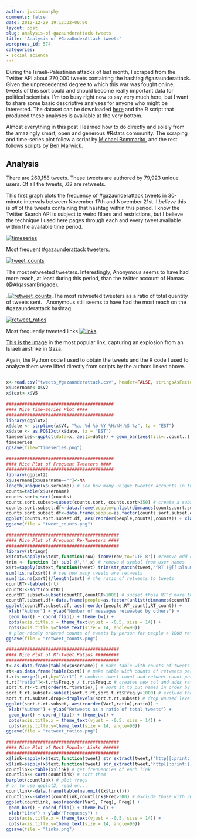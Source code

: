 ```yaml
---
author: justinmurphy
comments: false
date: 2012-12-29 19:12:32+00:00
layout: post
slug: analysis-of-gazaunderattack-tweets
title: 'Analysis of #GazaUnderAttack tweets'
wordpress_id: 574
categories:
- social science
---
```


During the Israeli-Palestinian attacks of last month, I scraped from the Twitter API about 270,000 tweets containing the hashtag #gazaunderattack. Given the unprecedented degree to which this war was fought online, tweets of this sort could and should become really important data for political scientists. I'm too busy right now to say very much here, but I want to share some basic descriptive analyses for anyone who might be interested. The dataset can be downloaded [here][1] and the R script that produced these analyses is available at the very bottom.

Almost everything in this post I learned how to do directly and solely from the amazingly smart, open and generous #Rstats community. The scraping and time-series plot follow a script by [Michael Bommarito][2], and the rest follows scripts by [Ben Marwick][3].


## Analysis


There are 269,158 tweets. These tweets are authored by 79,923 unique users. Of all the tweets, .62 are retweets.

This first graph plots the frequency of #gazaunderattack tweets in 30-minute intervals between November 17th and November 21st. I _believe_ this is _all_ of the tweets containing that hashtag within this period. I know the Twitter Search API is subject to weird filters and restrictions, but I believe the technique I used here pages through each and every tweet available within the available time period.

[![timeseries][image-1]][4]

Most frequent #gazaunderattack tweeters.

[![tweet_counts][image-2]][5]

The most retweeted tweeters. Interestingly, Anonymous seems to have had more reach, at least during this period, than the twitter account of Hamas (@AlqassamBrigade).

_[![retweet_counts][image-3]][6]_The most retweeted tweeters as a ratio of total quantity of tweets sent.   Anonymous still seems to have had the most reach on the #gazaunderattack hashtag.

[![retweet_ratios][image-4]][7]

Most frequently tweeted links.[![links][image-5]][8]

[This is the image][9] in the most popular link, capturing an explosion from an Israeli airstrike in Gaza.

Again, the Python code I used to obtain the tweets and the R code I used to analyze them were lifted directly from scripts by the authors linked above.

``` r Analyze Tweets scraped with Python

x<-read.csv("tweets_#gazaunderattack.csv", header=FALSE, stringsAsFactors=FALSE)
x$username<-x$V2
x$text<-x$V5
 
#########################################
#### Nice Time-Series Plot ####
#########################################
library(ggplot2)
x$date <- strptime(x$V4, "%a, %d %b %Y %H:%M:%S %z", tz = "EST")
x$date <- as.POSIXct(x$date, tz = "EST")
timeseries<-ggplot(data=x, aes(x=date)) + geom_bar(aes(fill=..count..), binwidth=60*30) + theme_bw() + ylab("# of Tweets") + xlab("Time")
timeseries
ggsave(file="timeseries.png")
 
#########################################
#### Nice Plot of Frequent Tweeters ####
#########################################
library(ggplot2)
x$username[x$username==""]<-NA
length(unique(x$username)) # see how many unique tweeter accounts in the sample
counts=table(x$username)
counts.sort<-sort(counts)
counts.sort.subset=subset(counts.sort, counts.sort>350) # create a subset of those who tweeted at least 350 times or more
counts.sort.subset.df<-data.frame(people=unlist(dimnames(counts.sort.subset)),count=unlist(counts.sort.subset)) # makes a funny sort of data frame...
counts.sort.subset.df<-data.frame(people=as.factor(counts.sort.subset.df$people),counts=as.numeric(counts.sort.subset.df$count)) # makes a better data frame for ggplot to work with
ggplot(counts.sort.subset.df, aes(reorder(people,counts),counts)) + xlab("Author") + ylab("Number of messages")+ geom_bar() + coord_flip() + theme_bw() + opts(axis.title.x = theme_text(vjust = -0.5, size = 14)) + opts(axis.title.y=theme_text(size = 14, angle=90)) # plot nicely ordered counts of tweets by person for people > 5 tggsave(file = "tweet_counts.pdf") # export the plot to a PDF file
ggsave(file = "tweet_counts.png")
 
###########################################
#### Nice Plot of Frequent Re-Tweeters ####
###########################################
library(stringr)
x$text=sapply(x$text,function(row) iconv(row,to='UTF-8')) #remove odd characters
trim <- function (x) sub('@','',x) # remove @ symbol from user names
x$rt=sapply(x$text,function(tweet) trim(str_match(tweet,"^RT (@[[:alnum:]_]*)")[2])) #extract who has been RT’d
sum(!is.na(x$rt)) # see how many tweets are retweets
sum(!is.na(x$rt))/length(x$rt) # the ratio of retweets to tweets
countRT<-table(x$rt)
countRT<-sort(countRT)
countRT.subset=subset(countRT,countRT>1000) # subset those RT’d more than 1000 times
countRT.subset.df<-data.frame(people=as.factor(unlist(dimnames(countRT.subset))),RT_count=as.numeric(unlist(countRT.subset)))
ggplot(countRT.subset.df, aes(reorder(people,RT_count),RT_count)) +
 xlab("Author") + ylab("Number of messages retweeted by others") +
 geom_bar() + coord_flip() + theme_bw() +
 opts(axis.title.x = theme_text(vjust = -0.5, size = 14)) +
 opts(axis.title.y=theme_text(size = 14, angle=90))
 # plot nicely ordered counts of tweets by person for people > 1000 retweets
ggsave(file = "retweet_counts.png")
 
###########################################
#### Nice Plot of RT-Tweet Ratios #########
###########################################
t<-as.data.frame(table(x$username)) # make table with counts of tweets per person
rt<-as.data.frame(table(x$rt)) # make table with counts of retweets per person
t.rt<-merge(t,rt,by="Var1") # combine tweet count and retweet count per person
t.rt["ratio"]<-t.rt$Freq.y / t.rt$Freq.x # creates new col and adds ratio tweet/retweet
sort.t.rt<-t.rt[order(t.rt$ratio),] # sort it to put names in order by ratio
sort.t.rt.subset<-subset(sort.t.rt,sort.t.rt$Freq.y>1000) # exclude those with 1000 tweets or less
sort.t.rt.subset.drop<-droplevels(sort.t.rt.subset) # drop unused levels that got in there somehow... note that this is already a data frame
ggplot(sort.t.rt.subset, aes(reorder(Var1,ratio),ratio)) +
 xlab("Author") + ylab("Retweets as a ratio of total tweets") +
 geom_bar() + coord_flip() + theme_bw() +
 opts(axis.title.x = theme_text(vjust = -0.5, size = 14)) +
 opts(axis.title.y=theme_text(size = 14, angle=90))
ggsave(file = "retweet_ratios.png")
 
###########################################
#### Nice Plot of Most Popular Links ######
###########################################
x$link=sapply(x$text,function(tweet) str_extract(tweet,("http[[:print:]]+"))) # creates new field and extracts the links contained in the tweet
x$link=sapply(x$text,function(tweet) str_extract(tweet,"http[[:print:]]{16}")) # limits to just 16 characters after http so I just get the shortened link. They are all shortened, so this is fine, but there might be a better way using regex.
countlink<-table(x$link) # get frequencies of each link
countlink<-sort(countlink) # sort them
barplot(countlink) # plot freqs
# or to use ggplot2, read on...
countlink<-data.frame(table(na.omit((x$link))))
countlink<-subset(countlink,countlink$Freq>300) # exclude those with 300 tweets or less
ggplot(countlink, aes(reorder(Var1, Freq), Freq)) +
 geom_bar() + coord_flip() + theme_bw() +
 xlab("Link") + ylab("Frequency") +
 opts(axis.title.x = theme_text(vjust = -0.5, size = 14)) +
 opts(axis.title.y=theme_text(size = 14, angle=90))
ggsave(file = "links.png")

```


[1]:	https://dl.dropbox.com/u/20498362/tweets_%23gazaunderattack.csv
[2]:	http://bommaritollc.com/2011/02/26/archiving-tweets-with-python/
[3]:	https://github.com/benmarwick/AAA2011-Tweets/blob/master/AAA2011.R
[4]:	http://justinmurphy.files.wordpress.com/2012/12/timeseries.png
[5]:	http://justinmurphy.files.wordpress.com/2012/12/tweet_counts.png
[6]:	http://justinmurphy.files.wordpress.com/2012/12/retweet_counts.png
[7]:	http://justinmurphy.files.wordpress.com/2012/12/retweet_ratios.png
[8]:	http://justinmurphy.files.wordpress.com/2012/12/links.png
[9]:	http://d3j5vwomefv46c.cloudfront.net/photos/large/688740234.jpg?key=964633&Expires=1356766099&Key-Pair-Id=APKAIYVGSUJFNRFZBBTA&Signature=05VhXXvHpkOc2wqjLXrGMgNasVet~TM9zp9UELk3vd0aCJcGb6uJI4Uv4FEk5LNEQQSGWrUrV9mNKpp5STIrUEwFufBGCwcboTeLJfg55DA75JoXHkMdmedD5P6M2~EOYUbtqSOBFGY7VQgzfN-~UhU6lLSwV3grA4~ZrZDTIlI_


[image-1]:	http://justinmurphy.files.wordpress.com/2012/12/timeseries.png
[image-2]:	http://justinmurphy.files.wordpress.com/2012/12/tweet_counts.png
[image-3]:	http://justinmurphy.files.wordpress.com/2012/12/retweet_counts.png
[image-4]:	http://justinmurphy.files.wordpress.com/2012/12/retweet_ratios.png
[image-5]:	http://justinmurphy.files.wordpress.com/2012/12/links.png